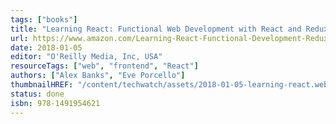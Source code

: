 ```yaml
---
tags: ["books"]
title: "Learning React: Functional Web Development with React and Redux"
url: https://www.amazon.com/Learning-React-Functional-Development-Redux/dp/1491954620
date: 2018-01-05
editor: "O'Reilly Media, Inc, USA"
resourceTags: ["web", "frontend", "React"]
authors: ["Alex Banks", "Eve Porcello"]
thumbnailHREF: "/content/techwatch/assets/2018-01-05-learning-react.webp"
status: done
isbn: 978-1491954621
---
```


